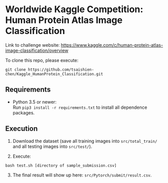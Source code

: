 # Worldwide Kaggle Competition:<br/>Human Protein Atlas Image Classification

Link to challenge website: https://www.kaggle.com/c/human-protein-atlas-image-classification/overview

To clone this repo, please execute:
```
git clone https://github.com/tsaishien-chen/Kaggle_HumanProtein_Classification.git
```

## Requirements
* Python 3.5 or newer:  
  Run `pip3 install -r requirements.txt` to install all dependence packages.

## Execution

1. Download the dataset (save all training images into `src/total_train/` and all testing images into `src/test/`).

2. Execute:
```
bash test.sh [directory of sample_submission.csv]
```

3. The final result will show up here: `src/Pytorch/submit/result.csv`.
